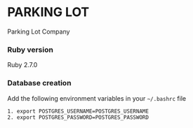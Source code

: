 # PARKING LOT

  Parking Lot Company

### Ruby version

  Ruby 2.7.0

### Database creation

  Add the following environment variables in your `~/.bashrc` file

    1. export POSTGRES_USERNAME=POSTGRES_USERNAME
    2. export POSTGRES_PASSWORD=POSTGRES_PASSWORD

